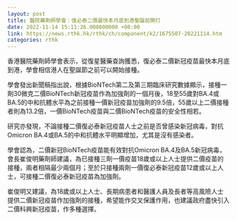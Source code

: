 ```yaml
---
layout: post
title: 醫院藥劑師學會：復必泰二價最快本月底到港聖誕前開打
date: 2022-11-14 15:11:26.000000000 +08:00
link: https://news.rthk.hk/rthk/ch/component/k2/1675507-20221114.htm
categories: rthk
---
```


香港醫院藥劑師學會表示，從復星醫藥查詢獲悉，復必泰二價新冠疫苗最快本月底到港，學會相信港人在聖誕節之前可以開始接種。
 
學會發出新聞稿指出說，根據BioNTech第二及第三期臨床研究數據顯示，接種一劑30微克二價BioNTech新冠疫苗作為加強劑的一個月後，18至55歲對BA.4或BA.5的中和抗體水平為之前接種一價新冠疫苗加強劑的9.5倍，55歲以上二價接種者則為13.2倍，一價BioNTech疫苗與二價BioNTech疫苗的安全性相若。

研究亦發現，不論接種二價復必泰新冠疫苗人士之前是否曾感染新冠病毒，對抗Omicron BA.4或BA.5的中和抗體水平明顯增加，尤其是沒有感染者。
 
學會認為，二價新冠BioNTech疫苗能有效對抗Omicron BA.4及BA.5新冠病毒，會長崔俊明藥劑師建議，為已接種三劑一價疫苗18歲或以上人士提供二價疫苗的接種，兩者相隔最少兩個月；至於只接種兩劑一價復必泰新冠疫苗12歲或以上人士，可接種二價復必泰新冠疫苗為加強劑。

崔俊明又建議，為18歲或以上人士、長期病患者和醫護人員及長者等高風險人士提供二價新冠疫苗作加強劑的接種，希望能作交叉保護作用，也建議政府盡快引入二價科興新冠疫苗，作多種選擇。
